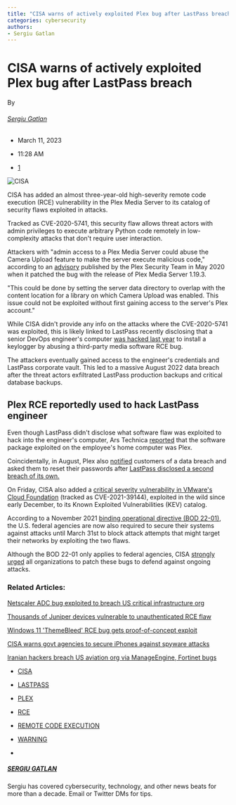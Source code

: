 ```yaml
---
title: "CISA warns of actively exploited Plex bug after LastPass breach"
categories: cybersecurity
authors:
- Sergiu Gatlan
---
```



CISA warns of actively exploited Plex bug after LastPass breach
===============================================================

By 

###### [Sergiu Gatlan](https://www.bleepingcomputer.com/author/sergiu-gatlan/)

-   March 11, 2023

-   11:28 AM

-   [1](https://www.bleepingcomputer.com/news/security/cisa-warns-of-actively-exploited-plex-bug-after-lastpass-breach/#comments)

![CISA](https://www.bleepstatic.com/content/hl-images/2021/12/14/CISA__headpic.jpg)

CISA has added an almost three-year-old high-severity remote code execution (RCE) vulnerability in the Plex Media Server to its catalog of security flaws exploited in attacks.

Tracked as CVE-2020-5741, this security flaw allows threat actors with admin privileges to execute arbitrary Python code remotely in low-complexity attacks that don't require user interaction.

Attackers with "admin access to a Plex Media Server could abuse the Camera Upload feature to make the server execute malicious code," according to an [advisory](https://forums.plex.tv/t/security-regarding-cve-2020-5741/586819) published by the Plex Security Team in May 2020 when it patched the bug with the release of Plex Media Server 1.19.3.

"This could be done by setting the server data directory to overlap with the content location for a library on which Camera Upload was enabled. This issue could not be exploited without first gaining access to the server's Plex account."

While CISA didn't provide any info on the attacks where the CVE-2020-5741 was exploited, this is likely linked to LastPass recently disclosing that a senior DevOps engineer's computer [was hacked last year](https://www.bleepingcomputer.com/news/security/lastpass-devops-engineer-hacked-to-steal-password-vault-data-in-2022-breach/) to install a keylogger by abusing a third-party media software RCE bug.

The attackers eventually gained access to the engineer's credentials and LastPass corporate vault. This led to a massive August 2022 data breach after the threat actors exfiltrated LastPass production backups and critical database backups.

Plex RCE reportedly used to hack LastPass engineer
--------------------------------------------------

Even though LastPass didn't disclose what software flaw was exploited to hack into the engineer's computer, Ars Technica [reported](https://arstechnica.com/information-technology/2023/02/lastpass-hackers-infected-employees-home-computer-and-stole-corporate-vault/) that the software package exploited on the employee's home computer was Plex.

Coincidentally, in August, Plex also [notified](https://twitter.com/troyhunt/status/1562318321479204865) customers of a data breach and asked them to reset their passwords after [LastPass disclosed a second breach of its own.](https://www.bleepingcomputer.com/news/security/lastpass-developer-systems-hacked-to-steal-source-code/)

On Friday, CISA also added a [critical severity vulnerability in VMware's Cloud Foundation](https://www.bleepingcomputer.com/news/security/cisa-warns-of-critical-vmware-rce-flaw-exploited-in-attacks/) (tracked as CVE-2021-39144), exploited in the wild since early December, to its Known Exploited Vulnerabilities (KEV) catalog.

According to a November 2021 [binding operational directive (BOD 22-01)](https://www.bleepingcomputer.com/news/security/cisa-orders-federal-agencies-to-fix-hundreds-of-exploited-security-flaws/), the U.S. federal agencies are now also required to secure their systems against attacks until March 31st to block attack attempts that might target their networks by exploiting the two flaws.

Although the BOD 22-01 only applies to federal agencies, CISA [strongly urged](https://www.cisa.gov/news-events/alerts/2023/03/10/cisa-adds-two-known-exploited-vulnerabilities-catalog) all organizations to patch these bugs to defend against ongoing attacks.

### Related Articles:

[Netscaler ADC bug exploited to breach US critical infrastructure org](https://www.bleepingcomputer.com/news/security/netscaler-adc-bug-exploited-to-breach-us-critical-infrastructure-org/)

[Thousands of Juniper devices vulnerable to unauthenticated RCE flaw](https://www.bleepingcomputer.com/news/security/thousands-of-juniper-devices-vulnerable-to-unauthenticated-rce-flaw/)

[Windows 11 'ThemeBleed' RCE bug gets proof-of-concept exploit](https://www.bleepingcomputer.com/news/security/windows-11-themebleed-rce-bug-gets-proof-of-concept-exploit/)

[CISA warns govt agencies to secure iPhones against spyware attacks](https://www.bleepingcomputer.com/news/security/cisa-warns-govt-agencies-to-secure-iphones-against-spyware-attacks/)

[Iranian hackers breach US aviation org via ManageEngine, Fortinet bugs](https://www.bleepingcomputer.com/news/security/iranian-hackers-breach-us-aviation-org-via-manageengine-fortinet-bugs/)

-   [CISA](https://www.bleepingcomputer.com/tag/cisa/)

-   [LASTPASS](https://www.bleepingcomputer.com/tag/lastpass/)

-   [PLEX](https://www.bleepingcomputer.com/tag/plex/)

-   [RCE](https://www.bleepingcomputer.com/tag/rce/)

-   [REMOTE CODE EXECUTION](https://www.bleepingcomputer.com/tag/remote-code-execution/)

-   [WARNING](https://www.bleepingcomputer.com/tag/warning/)

-   [](https://www.bleepingcomputer.com/news/security/cisa-warns-of-actively-exploited-plex-bug-after-lastpass-breach/# "Print article")

[](https://www.bleepingcomputer.com/author/sergiu-gatlan/)

##### [SERGIU GATLAN](https://www.bleepingcomputer.com/author/sergiu-gatlan/) [](mailto:sergiu@bleepingcomputer.com) [](https://twitter.com/serghei)

Sergiu has covered cybersecurity, technology, and other news beats for more than a decade. Email or Twitter DMs for tips.